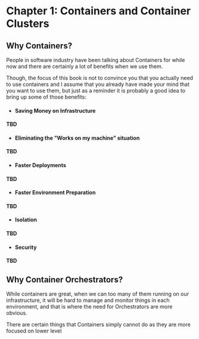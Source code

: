 # Chapter 1: Containers and Container Clusters

## Why Containers?

People in software industry have been talking about Containers for while now and there are certainly a lot of benefits when we use them.

Though, the focus of this book is not to convince you that you actually need to use containers and I assume that you already have made your mind that you want to use them, but just as a reminder it is probably a good idea to bring up some of those benefits:

* #### Saving Money on Infrastructure

#### TBD

* #### Eliminating the "Works on my machine" situation

#### TBD

* #### Faster Deployments

#### TBD

* #### Faster Environment Preparation

#### TBD

* #### Isolation

#### TBD

* #### Security

#### TBD

## Why Container Orchestrators?

While containers are great, when we can too many of them running on our infrastructure, it will be hard to manage and monitor things in each environment, and that is where the need for Orchestrators are more obvious.

There are certain things that Containers simply cannot do as they are more focused on lower level


